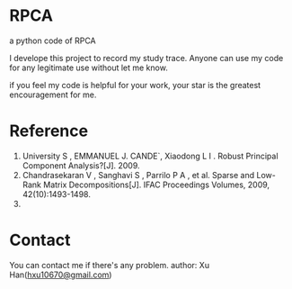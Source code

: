 # RPCA  
a python code of RPCA

I develope this project to record my study trace. 
Anyone can use my code for any legitimate use without let me know.

if you feel my code is helpful for your work, your star is the greatest encouragement for me.






# Reference  
1. University S , EMMANUEL J. CANDE`, Xiaodong L I . Robust Principal Component Analysis?[J]. 2009.
2. Chandrasekaran V , Sanghavi S , Parrilo P A , et al. Sparse and Low-Rank Matrix Decompositions[J]. IFAC Proceedings Volumes, 2009, 42(10):1493-1498.
3. 


# Contact  
You can contact me if there's any problem.
author: Xu Han(hxu10670@gmail.com)
